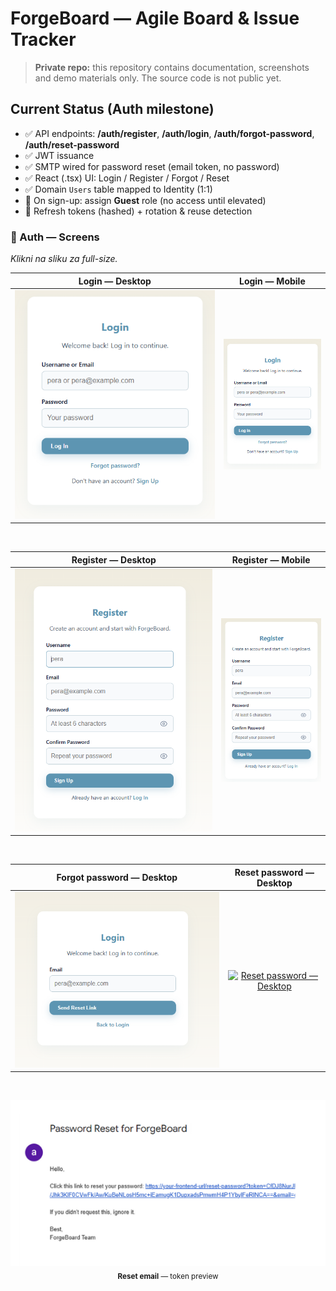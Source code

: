 # ForgeBoard — Agile Board & Issue Tracker

> **Private repo:** this repository contains documentation, screenshots and demo materials only. The source code is not public yet.

## Current Status (Auth milestone)
- ✅ API endpoints: **/auth/register**, **/auth/login**, **/auth/forgot-password**, **/auth/reset-password**
- ✅ JWT issuance
- ✅ SMTP wired for password reset (email token, no password)
- ✅ React (.tsx) UI: Login / Register / Forgot / Reset
- ✅ Domain `Users` table mapped to Identity (1:1)
- 🧩 On sign-up: assign **Guest** role (no access until elevated)
- 🧩 Refresh tokens (hashed) + rotation & reuse detection





<h3>📸 Auth — Screens</h3>
<p><em>Klikni na sliku za full-size.</em></p>

<!-- LOGIN -->
<table>
  <thead>
    <tr>
      <th align="center">Login — Desktop</th>
      <th align="center">Login — Mobile</th>
    </tr>
  </thead>
  <tbody>
    <tr>
      <td align="center">
        <a href="media/screenshots/auth/login-desktop.png">
          <img src="media/screenshots/auth/login-desktop.png" width="520" alt="Login — Desktop">
        </a>
      </td>
      <td align="center">
        <a href="media/screenshots/auth/login-mobile.png">
          <img src="media/screenshots/auth/login-mobile.png" width="240" alt="Login — Mobile">
        </a>
      </td>
    </tr>
  </tbody>
</table>

<br/>

<!-- REGISTER -->
<table>
  <thead>
    <tr>
      <th align="center">Register — Desktop</th>
      <th align="center">Register — Mobile</th>
    </tr>
  </thead>
  <tbody>
    <tr>
      <td align="center">
        <a href="media/screenshots/auth/register-desktop.png">
          <img src="media/screenshots/auth/register-desktop.png" width="520" alt="Register — Desktop">
        </a>
      </td>
      <td align="center">
        <a href="media/screenshots/auth/register-mobile.png">
          <img src="media/screenshots/auth/register-mobile.png" width="240" alt="Register — Mobile">
        </a>
      </td>
    </tr>
  </tbody>
</table>

<br/>

<!-- FORGOT / RESET (oba desktop) -->
<table>
  <thead>
    <tr>
      <th align="center">Forgot password — Desktop</th>
      <th align="center">Reset password — Desktop</th>
    </tr>
  </thead>
  <tbody>
    <tr>
      <td align="center">
        <a href="media/screenshots/auth/forgot-desktop.png">
          <img src="media/screenshots/auth/forgot-desktop.png" width="480" alt="Forgot password — Desktop">
        </a>
      </td>
      <td align="center">
        <a href="media/screenshots/auth/reset-desktop.png">
          <img src="media/screenshots/auth/reset-desktop.png" width="480" alt="Reset password — Desktop">
        </a>
      </td>
    </tr>
  </tbody>
</table>

<br/>

<!-- EMAIL TOKEN (puna širina) -->
<p align="center">
  <a href="media/screenshots/auth/reset-email.png">
    <img src="media/screenshots/auth/reset-email.png" width="520" alt="Reset email (token)">
  </a>
  <br/>
  <sub><b>Reset email</b> — token preview</sub>
</p>

